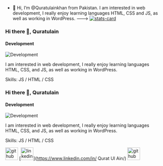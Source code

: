 - 👋 Hi, I’m @Quratulainkhan from Pakistan. I am interested in web development, I really enjoy learning languages HTML, CSS and JS, as well as working in WordPress.
--->
[![stats-card](https://kasroudra-stats-card.herokuapp.com/svg?user=Quratulainkhan146)](https://github.com/Quratulainkhan146/stats-card)
### Hi there 👋, Quratulain
#### Development
![Development](https://github.com/Quratulainkhan146/Quratulainkhan146.git)

I am interested in web development, I really enjoy learning languages HTML, CSS, and JS, as well as working in WordPress.

Skills:  JS / HTML / CSS
### Hi there 👋, Quratulain
#### Development
![Development](https://github.com/Quratulainkhan146/Quratulainkhan146.git)

I am interested in web development, I really enjoy learning languages HTML, CSS, and JS, as well as working in WordPress.

Skills:  JS / HTML / CSS



[<img src='https://cdn.jsdelivr.net/npm/simple-icons@3.0.1/icons/github.svg' alt='github' height='40'>](https://github.com/Quratulainkhan146)  [<img src='https://cdn.jsdelivr.net/npm/simple-icons@3.0.1/icons/linkedin.svg' alt='linkedin' height='40'>](https://www.linkedin.com/in/  Qurat Ul Ain/)  [<img src='https://cdn.jsdelivr.net/npm/simple-icons@3.0.1/icons/github.svg' alt='github' height='40'>](https://github.com/Quratulainkhan146/Quratulainkhan146.git)  



 
